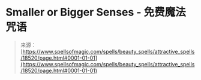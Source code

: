 <!--yml

category: 未分类

date: 2024-06-12 19:00:09

-->

# Smaller or Bigger Senses - 免费魔法咒语

> 来源：[https://www.spellsofmagic.com/spells/beauty_spells/attractive_spells/18520/page.html#0001-01-01](https://www.spellsofmagic.com/spells/beauty_spells/attractive_spells/18520/page.html#0001-01-01)
